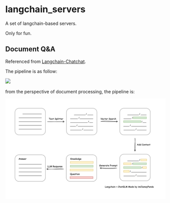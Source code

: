 # langchain_servers
A set of langchain-based servers.

Only for fun.


## Document Q&A

Referenced from [Langchain-Chatchat](https://github.com/chatchat-space/Langchain-Chatchat).

The pipeline is as follow:

<img src = https://github.com/chatchat-space/Langchain-Chatchat/blob/master/img/langchain+chatglm.png>

from the perspective of document processing, the pipeline is:

<img src = https://github.com/chatchat-space/Langchain-Chatchat/blob/master/img/langchain+chatglm2.png>